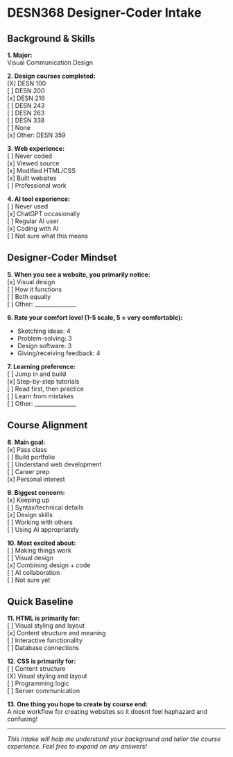 # DESN368 Designer-Coder Intake

## Background & Skills

**1. Major:**  
Visual Communication Design

**2. Design courses completed:**  
[X] DESN 100  
[ ] DESN 200  
[x] DESN 216  
[ ] DESN 243  
[ ] DESN 263  
[ ] DESN 338  
[ ] None  
[x] Other: DESN 359

**3. Web experience:**  
[ ] Never coded  
[x] Viewed source  
[x] Modified HTML/CSS  
[x] Built websites  
[ ] Professional work

**4. AI tool experience:**  
[ ] Never used  
[x] ChatGPT occasionally  
[ ] Regular AI user  
[x] Coding with AI  
[ ] Not sure what this means

## Designer-Coder Mindset

**5. When you see a website, you primarily notice:**  
[x] Visual design  
[ ] How it functions  
[ ] Both equally  
[ ] Other: _______________

**6. Rate your comfort level (1-5 scale, 5 = very comfortable):**  
- Sketching ideas: 4  
- Problem-solving: 3  
- Design software: 3  
- Giving/receiving feedback: 4

**7. Learning preference:**  
[ ] Jump in and build  
[x] Step-by-step tutorials  
[ ] Read first, then practice  
[ ] Learn from mistakes  
[ ] Other: _______________

## Course Alignment

**8. Main goal:**  
[x] Pass class  
[ ] Build portfolio  
[ ] Understand web development  
[ ] Career prep  
[x] Personal interest

**9. Biggest concern:**  
[x] Keeping up  
[ ] Syntax/technical details  
[x] Design skills  
[ ] Working with others  
[ ] Using AI appropriately

**10. Most excited about:**  
[ ] Making things work  
[ ] Visual design  
[x] Combining design + code  
[ ] AI collaboration  
[ ] Not sure yet

## Quick Baseline

**11. HTML is primarily for:**  
[ ] Visual styling and layout  
[x] Content structure and meaning  
[ ] Interactive functionality  
[ ] Database connections

**12. CSS is primarily for:**  
[ ] Content structure  
[X] Visual styling and layout  
[ ] Programming logic  
[ ] Server communication

**13. One thing you hope to create by course end:**  
A nice workflow for creating websites so it doesnt feel haphazard and confusing!

---
*This intake will help me understand your background and tailor the course experience. Feel free to expand on any answers!*
